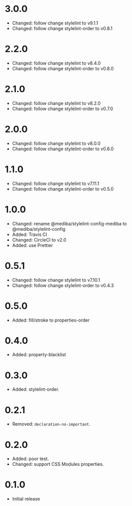 # 3.0.0

- Changed: follow change stylelint to v9.1.1
- Changed: follow change stylelint-order to v0.8.1

# 2.2.0

- Changed: follow change stylelint to v8.4.0
- Changed: follow change stylelint-order to v0.8.0

# 2.1.0

- Changed: follow change stylelint to v8.2.0
- Changed: follow change stylelint-order to v0.7.0

# 2.0.0

- Changed: follow change stylelint to v8.0.0
- Changed: follow change stylelint-order to v0.6.0

# 1.1.0

- Changed: follow change stylelint to v7.11.1
- Changed: follow change stylelint-order to v0.5.0

# 1.0.0

- Changed: rename @mediba/stylelint-config-mediba to @mediba/stylelint-config
- Added: Travis CI
- Changed: CircleCI to v2.0
- Added: use Prettier

# 0.5.1

- Changed: follow change stylelint to v7.10.1
- Changed: follow change stylelint-order to v0.4.3

# 0.5.0

- Added: fill/stroke to properties-order

# 0.4.0

- Added: property-blacklist

# 0.3.0

- Added: stylelint-order.

# 0.2.1

- Removed: `declaration-no-important`.

# 0.2.0

- Added: poor test.
- Changed: support CSS Modules properties.

# 0.1.0

- Initial release
